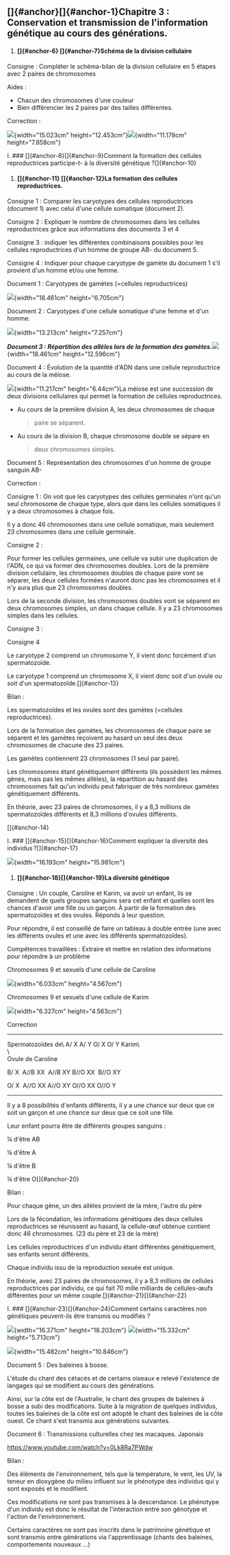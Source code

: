 ## []{#anchor}[]{#anchor-1}Chapitre 3 : Conservation et transmission de l'information génétique au cours des générations.



1.  #### []{#anchor-6} []{#anchor-7}Schéma de la division cellulaire

Consigne : Compléter le schéma-bilan de la division cellulaire en 5
étapes avec 2 paires de chromosomes

Aides :

-   Chacun des chromosomes d'une couleur
-   Bien différencier les 2 paires par des tailles différentes.

Correction :

![](./pictures/Pictures/1000000000000379000002DE6017717577D9D8AC.jpg){width="15.023cm"
height="12.453cm"}![](./pictures/Pictures/100000000000023E0000021B3C16F101FF14DF82.png){width="11.178cm"
height="7.858cm"}

I.  ### []{#anchor-8}[]{#anchor-9}Comment la formation des cellules reproductrices participe-t- à la diversité génétique ?[]{#anchor-10}

1.  #### []{#anchor-11} []{#anchor-12}La formation des cellules reproductrices.

Consigne 1 : Comparer les caryotypes des cellules reproductrices
(document 1) avec celui d'une cellule somatique (document 2).

Consigne 2 : Expliquer le nombre de chromosomes dans les cellules
reproductrices grâce aux informations des documents 3 et 4

Consigne 3 : indiquer les différentes combinaisons possibles pour les
cellules reproductrices d'un homme de groupe AB- du document 5.

Consigne 4 : Indiquer pour chaque caryotype de gamète du document 1 s'il
provient d'un homme et/ou une femme.

Document 1 : Caryotypes de gamètes (=cellules reproductrices)

![](./pictures/Pictures/10000000000002260000010B3CB380F00629844A.png){width="18.461cm"
height="6.705cm"}

Document 2 : Caryotypes d'une cellule somatique d'une femme et d'un
homme.

![](./pictures/Pictures/10000001000001F400000112A3706C3A08D80B19.png){width="13.213cm"
height="7.257cm"}

***Document 3 : Répartition des allèles lors de la formation des
gamètes.***![](./pictures/Pictures/1000000000000412000002C7E99643A1C3C99B53.png){width="18.461cm"
height="12.596cm"}

Document 4 : Évolution de la quantité d'ADN dans une cellule
reproductrice au cours de la méiose.

![](./pictures/Pictures/10000000000001FC000001246FB105169420D170.png){width="11.217cm"
height="6.44cm"}La méiose est une succession de deux divisions
cellulaires qui permet la formation de cellules reproductrices.

-   Au cours de la première division A, les deux chromosomes de chaque
    > paire se séparent.

-   Au cours de la division B, chaque chromosome double se sépare en
    > deux chromosomes simples.

Document 5 : Représentation des chromosomes d'un homme de groupe sanguin
AB-

Correction :

Consigne 1 : On voit que les caryotypes des cellules germinales n'ont
qu'un seul chromosome de chaque type, alors que dans les cellules
somatiques il y a deux chromosomes à chaque fois.

Il y a donc 46 chromosomes dans une cellule somatique, mais seulement 23
chromosomes dans une cellule germinale.

Consigne 2 :

Pour former les cellules germaines, une cellule va subir une duplication
de l'ADN, ce qui va former des chromosomes doubles. Lors de la première
division cellulaire, les chromosomes doubles de chaque paire vont se
séparer, les deux cellules formées n'auront donc pas les chromosomes et
il n'y aura plus que 23 chromosomes doubles.

Lors de la seconde division, les chromosomes doubles vont se séparent en
deux chromosomes simples, un dans chaque cellule. Il y a 23 chromosomes
simples dans les cellules.

Consigne 3 :

Consigne 4

Le caryotype 2 comprend un chromosome Y, il vient donc forcément d'un
spermatozoïde.

Le caryotype 1 comprend un chromosome X, il vient donc soit d'un ovule
ou soit d'un spermatozoïde.[]{#anchor-13}

Bilan :

Les spermatozoïdes et les ovules sont des gamètes (=cellules
reproductrices).

Lors de la formation des gamètes, les chromosomes de chaque paire se
séparent et les gamètes reçoivent au hasard un seul des deux chromosomes
de chacune des 23 paires.

Les gamètes contiennent 23 chromosomes (1 seul par paire).

Les chromosomes étant génétiquement différents (ils possèdent les mêmes
gènes, mais pas les mêmes allèles), la répartition au hasard des
chromosomes fait qu'un individu peut fabriquer de très nombreux gamètes
génétiquement différents.

En théorie, avec 23 paires de chromosomes, il y a 8,3 millions de
spermatozoïdes différents et 8,3 millions d'ovules différents.

[]{#anchor-14}

I.  ### []{#anchor-15}[]{#anchor-16}Comment expliquer la diversité des individus ?[]{#anchor-17}

![](./pictures/Pictures/10000000000002640000025C1D5E5907BF6ED1AB.jpg){width="16.193cm"
height="15.981cm"}

1.  #### []{#anchor-18}[]{#anchor-19}La diversité génétique

Consigne : Un couple, Caroline et Karim, va avoir un enfant, ils se
demandent de quels groupes sanguins sera cet enfant et quelles sont les
chances d'avoir une fille ou un garçon. À partir de la formation des
spermatozoïdes et des ovules. Réponds à leur question.

Pour répondre, il est conseillé de faire un tableau à double entrée (une
avec les différents ovules et une avec les différents spermatozoïdes).

Compétences travaillées : Extraire et mettre en relation des
informations pour répondre à un problème

Chromosomes 9 et sexuels d'une cellule de Caroline

![](./pictures/Pictures/10000000000001650000010EFA772B7A5A71F77A.png){width="6.033cm"
height="4.567cm"}

Chromosomes 9 et sexuels d'une cellule de Karim

![](./pictures/Pictures/10000000000001760000010E88CFD9088BA814D6.png){width="6.327cm"
height="4.563cm"}

Correction

  -------------------- ---------- ---------- --------- ----------
  Spermatozoïdes de\   A/ X       A/ Y       O/ X      O/ Y
  Karim\                                               
  \                                                    
  Ovule de Caroline                                    

  B/ X                  A//B XX    A//B XY   B//O XX    B//O XY

  O/ X                  A//O XX   A//O XY    O//O XX   O//O Y
  -------------------- ---------- ---------- --------- ----------

Il y a 8 possibilités d'enfants différents, il y a une chance sur deux
que ce soit un garçon et une chance sur deux que ce soit une fille.

Leur enfant pourra être de différents groupes sanguins :

¼ d'être AB

¼ d'être A

¼ d'être B

¼ d'être O[]{#anchor-20}

Bilan :

Pour chaque gène, un des allèles provient de la mère, l'autre du père

Lors de la fécondation, les informations génétiques des deux cellules
reproductrices se réunissent au hasard, la cellule-œuf obtenue contient
donc 46 chromosomes. (23 du père et 23 de la mère)

Les cellules reproductrices d'un individu étant différentes
génétiquement, ses enfants seront différents.

Chaque individu issu de la reproduction sexuée est unique.

En théorie, avec 23 paires de chromosomes, il y a 8,3 millions de
cellules reproductrices par individu, ce qui fait 70 mille milliards de
cellules-œufs différentes pour un même
couple.[]{#anchor-21}[]{#anchor-22}

I.  ### []{#anchor-23}[]{#anchor-24}Comment certains caractères non génétiques peuvent-ils être transmis ou modifiés ? 

![](./pictures/Pictures/10000000000003120000036A31399D8E85108312.png){width="16.371cm"
height="18.203cm"}
![](./pictures/Pictures/10000000000002EA00000116C172542981003522.png){width="15.332cm"
height="5.713cm"}

![](./pictures/Pictures/10000000000002DF00000203D401C38A2B7812E0.png){width="15.482cm"
height="10.846cm"}

Document 5 : Des baleines à bosse.

L'étude du chant des cétacés et de certains oiseaux e relevé l'existence
de langages qui se modifient au cours des générations.

Ainsi, sur la côte est de l'Australie, le chant des groupes de baleines
à bosse a subi des modifications. Suite à la migration de quelques
individus, toutes les baleines de la côte est ont adopté le chant des
baleines de la côte ouest. Ce chant s'est transmis aux générations
suivantes.

Document 6 : Transmissions culturelles chez les macaques. Japonais

<https://www.youtube.com/watch?v=0Lk8Ra7PWdw>

Bilan :

Des éléments de l'environnement, tels que la température, le vent, les
UV, la teneur en dioxygène du milieu influent sur le phénotype des
individus qui y sont exposés et le modifient.

Ces modifications ne sont pas transmises à la descendance. Le phénotype
d'un individu est donc le résultat de l'interaction entre son génotype
et l'action de l'environnement.

Certains caractères ne sont pas inscrits dans le patrimoine génétique et
sont transmis entre générations via l'apprentissage (chants des
baleines, comportements nouveaux ...)
